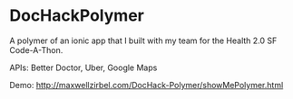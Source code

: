 DocHackPolymer
==============

A polymer of an ionic app that I built with my team for the Health 2.0 SF Code-A-Thon.
  
  APIs: Better Doctor, Uber, Google Maps


Demo: http://maxwellzirbel.com/DocHack-Polymer/showMePolymer.html
